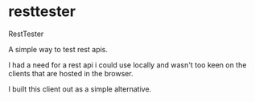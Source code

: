 # resttester
RestTester

A simple way to test rest apis.  

I had a need for a rest api i could use locally and wasn't too keen on the clients that are hosted in the browser.

I built this client out as a simple alternative.